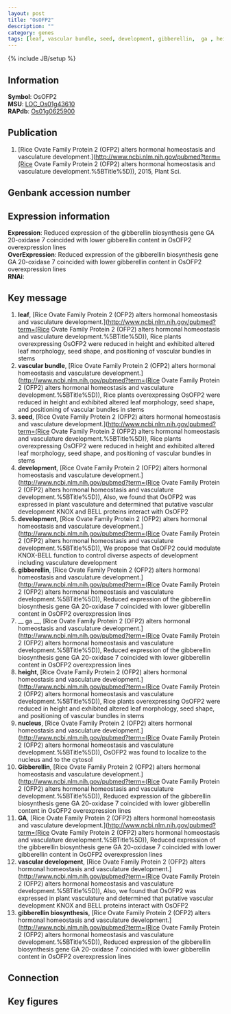 ```yaml
---
layout: post
title: "OsOFP2"
description: ""
category: genes
tags: [leaf, vascular bundle, seed, development, gibberellin,  ga , height, nucleus, Gibberellin, GA, vascular development, gibberellin biosynthesis, Gene]
---
```

{% include JB/setup %}

## Information
__Symbol__: OsOFP2  
__MSU__: [LOC_Os01g43610](http://rice.plantbiology.msu.edu/cgi-bin/ORF_infopage.cgi?orf=LOC_Os01g43610)  
__RAPdb__: [Os01g0625900](http://rapdb.dna.affrc.go.jp/viewer/gbrowse_details/irgsp1?name=Os01g0625900)  

## Publication
1. [Rice Ovate Family Protein 2 (OFP2) alters hormonal homeostasis and vasculature development.](http://www.ncbi.nlm.nih.gov/pubmed?term=(Rice Ovate Family Protein 2 (OFP2) alters hormonal homeostasis and vasculature development.%5BTitle%5D)), 2015, Plant Sci.

## Genbank accession number

## Expression information
__Expression__: Reduced expression of the gibberellin biosynthesis gene GA 20-oxidase 7 coincided with lower gibberellin content in OsOFP2 overexpression lines  
__OverExpression__: Reduced expression of the gibberellin biosynthesis gene GA 20-oxidase 7 coincided with lower gibberellin content in OsOFP2 overexpression lines  
__RNAi__:  

## Key message
1. __leaf__, [Rice Ovate Family Protein 2 (OFP2) alters hormonal homeostasis and vasculature development.](http://www.ncbi.nlm.nih.gov/pubmed?term=(Rice Ovate Family Protein 2 (OFP2) alters hormonal homeostasis and vasculature development.%5BTitle%5D)),  Rice plants overexpressing OsOFP2 were reduced in height and exhibited altered leaf morphology, seed shape, and positioning of vascular bundles in stems
2. __vascular bundle__, [Rice Ovate Family Protein 2 (OFP2) alters hormonal homeostasis and vasculature development.](http://www.ncbi.nlm.nih.gov/pubmed?term=(Rice Ovate Family Protein 2 (OFP2) alters hormonal homeostasis and vasculature development.%5BTitle%5D)),  Rice plants overexpressing OsOFP2 were reduced in height and exhibited altered leaf morphology, seed shape, and positioning of vascular bundles in stems
3. __seed__, [Rice Ovate Family Protein 2 (OFP2) alters hormonal homeostasis and vasculature development.](http://www.ncbi.nlm.nih.gov/pubmed?term=(Rice Ovate Family Protein 2 (OFP2) alters hormonal homeostasis and vasculature development.%5BTitle%5D)),  Rice plants overexpressing OsOFP2 were reduced in height and exhibited altered leaf morphology, seed shape, and positioning of vascular bundles in stems
4. __development__, [Rice Ovate Family Protein 2 (OFP2) alters hormonal homeostasis and vasculature development.](http://www.ncbi.nlm.nih.gov/pubmed?term=(Rice Ovate Family Protein 2 (OFP2) alters hormonal homeostasis and vasculature development.%5BTitle%5D)),  Also, we found that OsOFP2 was expressed in plant vasculature and determined that putative vascular development KNOX and BELL proteins interact with OsOFP2
5. __development__, [Rice Ovate Family Protein 2 (OFP2) alters hormonal homeostasis and vasculature development.](http://www.ncbi.nlm.nih.gov/pubmed?term=(Rice Ovate Family Protein 2 (OFP2) alters hormonal homeostasis and vasculature development.%5BTitle%5D)),  We propose that OsOFP2 could modulate KNOX-BELL function to control diverse aspects of development including vasculature development
6. __gibberellin__, [Rice Ovate Family Protein 2 (OFP2) alters hormonal homeostasis and vasculature development.](http://www.ncbi.nlm.nih.gov/pubmed?term=(Rice Ovate Family Protein 2 (OFP2) alters hormonal homeostasis and vasculature development.%5BTitle%5D)),  Reduced expression of the gibberellin biosynthesis gene GA 20-oxidase 7 coincided with lower gibberellin content in OsOFP2 overexpression lines
7. __ ga __, [Rice Ovate Family Protein 2 (OFP2) alters hormonal homeostasis and vasculature development.](http://www.ncbi.nlm.nih.gov/pubmed?term=(Rice Ovate Family Protein 2 (OFP2) alters hormonal homeostasis and vasculature development.%5BTitle%5D)),  Reduced expression of the gibberellin biosynthesis gene GA 20-oxidase 7 coincided with lower gibberellin content in OsOFP2 overexpression lines
8. __height__, [Rice Ovate Family Protein 2 (OFP2) alters hormonal homeostasis and vasculature development.](http://www.ncbi.nlm.nih.gov/pubmed?term=(Rice Ovate Family Protein 2 (OFP2) alters hormonal homeostasis and vasculature development.%5BTitle%5D)),  Rice plants overexpressing OsOFP2 were reduced in height and exhibited altered leaf morphology, seed shape, and positioning of vascular bundles in stems
9. __nucleus__, [Rice Ovate Family Protein 2 (OFP2) alters hormonal homeostasis and vasculature development.](http://www.ncbi.nlm.nih.gov/pubmed?term=(Rice Ovate Family Protein 2 (OFP2) alters hormonal homeostasis and vasculature development.%5BTitle%5D)),  OsOFP2 was found to localize to the nucleus and to the cytosol
10. __Gibberellin__, [Rice Ovate Family Protein 2 (OFP2) alters hormonal homeostasis and vasculature development.](http://www.ncbi.nlm.nih.gov/pubmed?term=(Rice Ovate Family Protein 2 (OFP2) alters hormonal homeostasis and vasculature development.%5BTitle%5D)),  Reduced expression of the gibberellin biosynthesis gene GA 20-oxidase 7 coincided with lower gibberellin content in OsOFP2 overexpression lines
11. __GA__, [Rice Ovate Family Protein 2 (OFP2) alters hormonal homeostasis and vasculature development.](http://www.ncbi.nlm.nih.gov/pubmed?term=(Rice Ovate Family Protein 2 (OFP2) alters hormonal homeostasis and vasculature development.%5BTitle%5D)),  Reduced expression of the gibberellin biosynthesis gene GA 20-oxidase 7 coincided with lower gibberellin content in OsOFP2 overexpression lines
12. __vascular development__, [Rice Ovate Family Protein 2 (OFP2) alters hormonal homeostasis and vasculature development.](http://www.ncbi.nlm.nih.gov/pubmed?term=(Rice Ovate Family Protein 2 (OFP2) alters hormonal homeostasis and vasculature development.%5BTitle%5D)),  Also, we found that OsOFP2 was expressed in plant vasculature and determined that putative vascular development KNOX and BELL proteins interact with OsOFP2
13. __gibberellin biosynthesis__, [Rice Ovate Family Protein 2 (OFP2) alters hormonal homeostasis and vasculature development.](http://www.ncbi.nlm.nih.gov/pubmed?term=(Rice Ovate Family Protein 2 (OFP2) alters hormonal homeostasis and vasculature development.%5BTitle%5D)),  Reduced expression of the gibberellin biosynthesis gene GA 20-oxidase 7 coincided with lower gibberellin content in OsOFP2 overexpression lines

## Connection

## Key figures


